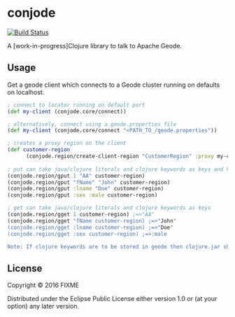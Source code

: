 # conjode

[![Build Status](https://travis-ci.org/smanvi-pivotal/conjode.svg?branch=master)](https://travis-ci.org/smanvi-pivotal/conjode)

A [work-in-progress]Clojure library to talk to Apache Geode.

## Usage

Get a geode client which connects to a Geode cluster running on defaults on localhost.

```clojure
; connect to locator running on default port
(def my-client (conjode.core/connect))                       

; alternatively, connect using a geode.properties file
(def my-client (conjode.core/connect "<PATH_TO_/geode.properties"))                

; creates a proxy region on the client
(def customer-region 
      (conjode.region/create-client-region "CustomerRegion" :proxy my-client)) 
      
; put can take java/clojure literals and clojure keywords as keys and Values
(conjode.region/gput 1 "AA" customer-region)
(conjode.region/gput "fName" "John" customer-region)
(conjode.region/gput :lname "Doe" customer-region)
(conjode.region/gput :sex :male customer-region)

; get can take java/clojure literals and clojure keywords as keys
(conjode.region/gget 1 customer-region) ;=>"AA"
(conjode.region/gget "fName customer-region) ;=>"John"
(conjode.region/gget :lname customer-region) ;=>"Doe"
(conjode.region/gget :sex customer-region) ;=>:male

Note: If clojure keywords are to be stored in geode then clojure.jar should be on the Geode server class path.


```

## License

Copyright © 2016 FIXME

Distributed under the Eclipse Public License either version 1.0 or (at
your option) any later version.
